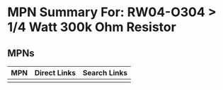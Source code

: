 



# MPN Summary For: RW04-O304 > 1/4 Watt 300k Ohm Resistor

## MPNs
  

|MPN|Direct Links|Search Links|
| :--- | :--- | :--- |
||||
